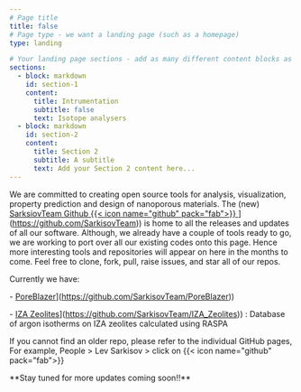 ```yaml
---
# Page title
title: false
# Page type - we want a landing page (such as a homepage)
type: landing

# Your landing page sections - add as many different content blocks as you like
sections:
  - block: markdown
    id: section-1
    content:
      title: Intrumentation
      subtitle: false
      text: Isotope analysers
  - block: markdown
    id: section-2
    content:
      title: Section 2
      subtitle: A subtitle
      text: Add your Section 2 content here...
---
```


We are committed to creating open source tools for analysis, visualization, property prediction and design of nanoporous materials. The (new) [SarksiovTeam Github {{< icon name="github" pack="fab">}} ]([https://github.com/SarkisovTeam)](https://github.com/SarkisovTeam)) is home to all the releases and updates of all our software. Although, we already have a couple of tools ready to go, we are working to port over all our existing codes onto this page. Hence more interesting tools and repositories will appear on here in the months to come. Feel free to clone, fork, pull, raise issues, and star all of our repos.

Currently we have:

\- [PoreBlazer]([https://github.com/SarkisovTeam/PoreBlazer)](https://github.com/SarkisovTeam/PoreBlazer))

\- [IZA Zeolites]([https://github.com/SarkisovTeam/IZA_Zeolites)](https://github.com/SarkisovTeam/IZA_Zeolites)) : Database of argon isotherms on IZA zeolites calculated using RASPA

If you cannot find an older repo, please refer to the individual GitHub pages, For example, People \> Lev Sarkisov \> click on {{< icon name="github" pack="fab">}}

\*\*Stay tuned for more updates coming soon!!\*\*
